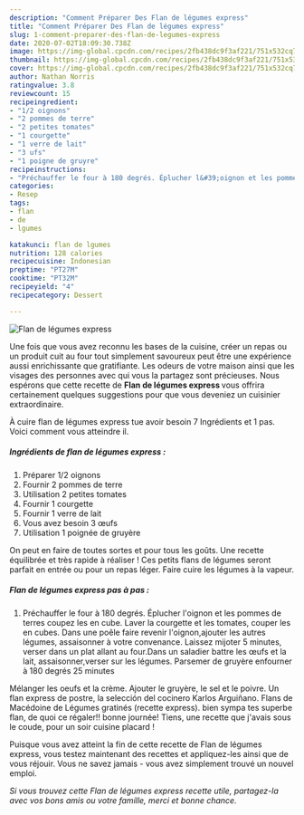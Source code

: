 ```yaml
---
description: "Comment Préparer Des Flan de légumes express"
title: "Comment Préparer Des Flan de légumes express"
slug: 1-comment-preparer-des-flan-de-legumes-express
date: 2020-07-02T18:09:30.738Z
image: https://img-global.cpcdn.com/recipes/2fb438dc9f3af221/751x532cq70/flan-de-legumes-express-photo-principale-de-la-recette.jpg
thumbnail: https://img-global.cpcdn.com/recipes/2fb438dc9f3af221/751x532cq70/flan-de-legumes-express-photo-principale-de-la-recette.jpg
cover: https://img-global.cpcdn.com/recipes/2fb438dc9f3af221/751x532cq70/flan-de-legumes-express-photo-principale-de-la-recette.jpg
author: Nathan Norris
ratingvalue: 3.8
reviewcount: 15
recipeingredient:
- "1/2 oignons"
- "2 pommes de terre"
- "2 petites tomates"
- "1 courgette"
- "1 verre de lait"
- "3 ufs"
- "1 poigne de gruyre"
recipeinstructions:
- "Préchauffer le four à 180 degrés. Éplucher l&#39;oignon et les pommes de terres coupez les en cube. Laver la courgette et les tomates, couper les en cubes. Dans une poêle faire revenir l&#39;oignon,ajouter les autres légumes, assaisonner à votre convenance. Laissez mijoter 5 minutes, verser dans un plat allant au four.Dans un saladier battre les œufs et la lait, assaisonner,verser sur les légumes. Parsemer de gruyère enfourner à 180 degrés 25 minutes"
categories:
- Resep
tags:
- flan
- de
- lgumes

katakunci: flan de lgumes 
nutrition: 128 calories
recipecuisine: Indonesian
preptime: "PT27M"
cooktime: "PT32M"
recipeyield: "4"
recipecategory: Dessert

---
```



![Flan de légumes express](https://img-global.cpcdn.com/recipes/2fb438dc9f3af221/751x532cq70/flan-de-legumes-express-photo-principale-de-la-recette.jpg)

Une fois que vous avez reconnu les bases de la cuisine, créer un repas ou un produit cuit au four tout simplement savoureux peut être une expérience aussi enrichissante que gratifiante. Les odeurs de votre maison ainsi que les visages des personnes avec qui vous la partagez sont précieuses. Nous espérons que cette recette de <strong> Flan de légumes express </strong> vous offrira certainement quelques suggestions pour que vous deveniez un cuisinier extraordinaire.

<!--inarticleads1-->

À cuire flan de légumes express tue avoir besoin 7 Ingrédients et 1 pas. Voici comment vous atteindre il.

##### Ingrédients de flan de légumes express :

1. Préparer 1/2 oignons
1. Fournir 2 pommes de terre
1. Utilisation 2 petites tomates
1. Fournir 1 courgette
1. Fournir 1 verre de lait
1. Vous avez besoin 3 œufs
1. Utilisation 1 poignée de gruyère


On peut en faire de toutes sortes et pour tous les goûts. Une recette équilibrée et très rapide à réaliser ! Ces petits flans de légumes seront parfait en entrée ou pour un repas léger. Faire cuire les légumes à la vapeur. 

<!--inarticleads2-->

##### Flan de légumes express pas à pas :

1. Préchauffer le four à 180 degrés. Éplucher l&#39;oignon et les pommes de terres coupez les en cube. Laver la courgette et les tomates, couper les en cubes. Dans une poêle faire revenir l&#39;oignon,ajouter les autres légumes, assaisonner à votre convenance. Laissez mijoter 5 minutes, verser dans un plat allant au four.Dans un saladier battre les œufs et la lait, assaisonner,verser sur les légumes. Parsemer de gruyère enfourner à 180 degrés 25 minutes


Mélanger les oeufs et la crème. Ajouter le gruyère, le sel et le poivre. Un flan express de postre, la selección del cocinero Karlos Arguiñano. Flans de Macédoine de Légumes gratinés (recette express). bien sympa tes superbe flan, de quoi ce régaler!! bonne journée! Tiens, une recette que j&#39;avais sous le coude, pour un soir cuisine placard ! 

<!--inarticleads1-->

<p>
Puisque vous avez atteint la fin de cette recette de Flan de légumes express, vous testez maintenant des recettes et appliquez-les ainsi que de vous réjouir. Vous ne savez jamais - vous avez simplement trouvé un nouvel emploi.
</p>

<p>
<i>Si vous trouvez cette Flan de légumes express recette utile, partagez-la avec vos bons amis ou votre famille, merci et bonne chance.</i>
</p>
